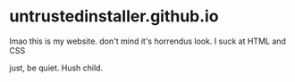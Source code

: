 # untrustedinstaller.github.io

lmao this is my website. 
don't mind it's horrendus look. I suck at HTML and CSS

just, be quiet. Hush child.